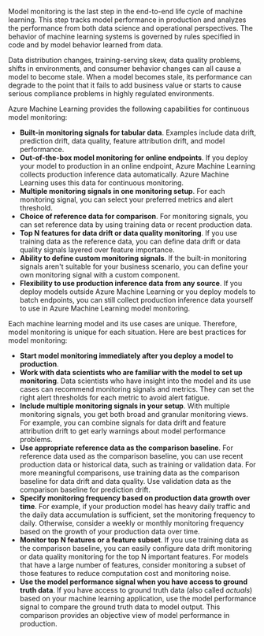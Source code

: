 Model monitoring is the last step in the end-to-end life cycle of machine learning. This step tracks model performance in production and analyzes the performance from both data science and operational perspectives. The behavior of machine learning systems is governed by rules specified in code and by model behavior learned from data.

Data distribution changes, training-serving skew, data quality problems, shifts in environments, and consumer behavior changes can all cause a model to become stale. When a model becomes stale, its performance can degrade to the point that it fails to add business value or starts to cause serious compliance problems in highly regulated environments.

Azure Machine Learning provides the following capabilities for continuous model monitoring:

- **Built-in monitoring signals for tabular data**. Examples include data drift, prediction drift, data quality, feature attribution drift, and model performance.
- **Out-of-the-box model monitoring for online endpoints**. If you deploy your model to production in an online endpoint, Azure Machine Learning collects production inference data automatically. Azure Machine Learning uses this data for continuous monitoring.
- **Multiple monitoring signals in one monitoring setup**. For each monitoring signal, you can select your preferred metrics and alert threshold.
- **Choice of reference data for comparison**. For monitoring signals, you can set reference data by using training data or recent production data.
- **Top N features for data drift or data quality monitoring**. If you use training data as the reference data, you can define data drift or data quality signals layered over feature importance.
- **Ability to define custom monitoring signals**. If the built-in monitoring signals aren't suitable for your business scenario, you can define your own monitoring signal with a custom component.
- **Flexibility to use production inference data from any source**. If you deploy models outside Azure Machine Learning or you deploy models to batch endpoints, you can still collect production inference data yourself to use in Azure Machine Learning model monitoring.

Each machine learning model and its use cases are unique. Therefore, model monitoring is unique for each situation. Here are best practices for model monitoring:

- **Start model monitoring immediately after you deploy a model to production**.
- **Work with data scientists who are familiar with the model to set up monitoring**. Data scientists who have insight into the model and its use cases can recommend monitoring signals and metrics. They can set the right alert thresholds for each metric to avoid alert fatigue.
- **Include multiple monitoring signals in your setup**. With multiple monitoring signals, you get both broad and granular monitoring views. For example, you can combine signals for data drift and feature attribution drift to get early warnings about model performance problems.
- **Use appropriate reference data as the comparison baseline**. For reference data used as the comparison baseline, you can use recent production data or historical data, such as training or validation data. For more meaningful comparisons, use training data as the comparison baseline for data drift and data quality. Use validation data as the comparison baseline for prediction drift.
- **Specify monitoring frequency based on production data growth over time**. For example, if your production model has heavy daily traffic and the daily data accumulation is sufficient, set the monitoring frequency to daily. Otherwise, consider a weekly or monthly monitoring frequency based on the growth of your production data over time.
- **Monitor top N features or a feature subset**. If you use training data as the comparison baseline, you can easily configure data drift monitoring or data quality monitoring for the top N important features. For models that have a large number of features, consider monitoring a subset of those features to reduce computation cost and monitoring noise.
- **Use the model performance signal when you have access to ground truth data**. If you have access to ground truth data (also called *actuals*) based on your machine learning application, use the model performance signal to compare the ground truth data to model output. This comparison provides an objective view of model performance in production.
